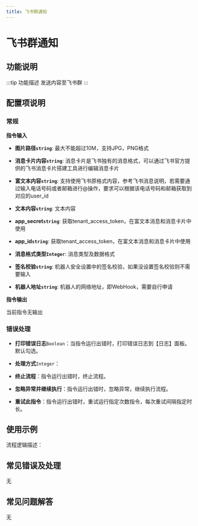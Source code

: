 ```yaml
---
title: 飞书群通知
---
```


# 飞书群通知

## 功能说明

:::tip 功能描述
发送内容至飞书群
:::

## 配置项说明

### 常规

**指令输入**

- **图片路径`string`**: 最大不能超过10M，支持JPG，PNG格式

- **消息卡片内容`string`**: 消息卡片是飞书独有的消息格式，可以通过飞书官方提供的飞书消息卡片搭建工具进行编辑消息卡片

- **富文本内容`string`**: 支持使用飞书原格式内容，参考飞书消息说明，若需要通过输入电话号码或者邮箱进行@操作，要求可以根据该电话号码和邮箱获取到对应的user_id

- **文本内容`string`**: 文本内容

- **app_secret`string`**: 获取tenant_access_token，在富文本消息和消息卡片中使用

- **app_id`string`**: 获取tenant_access_token，在富文本消息和消息卡片中使用

- **消息格式类型`Integer`**: 消息类型及数据格式

- **签名校验`string`**: 机器人安全设置中的签名校验，如果没设置签名校验则不需要输入

- **机器人地址`string`**: 机器人的网络地址，即WebHook，需要自行申请


**指令输出**

当前指令无输出

### 错误处理

- **打印错误日志**`Boolean`：当指令运行出错时，打印错误日志到【日志】面板。默认勾选。

- **处理方式**`Integer`：

 - **终止流程**：指令运行出错时，终止流程。

 - **忽略异常并继续执行**：指令运行出错时，忽略异常，继续执行流程。

 - **重试此指令**：指令运行出错时，重试运行指定次数指令，每次重试间隔指定时长。

## 使用示例

流程逻辑描述：

## 常见错误及处理

无

## 常见问题解答

无

